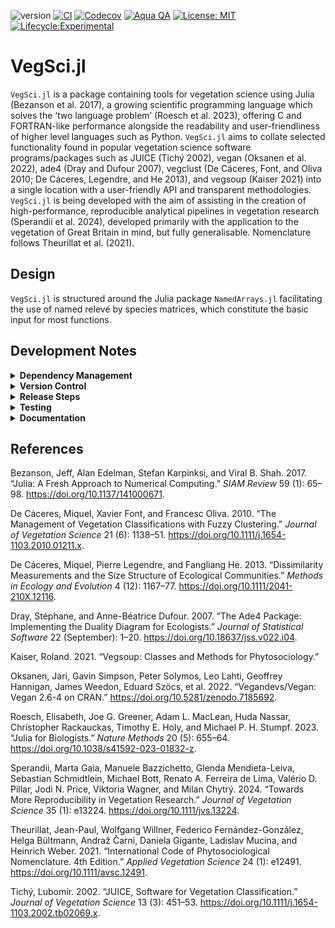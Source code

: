

![version](https://img.shields.io/badge/version-0.1-blue)
[![CI](https://github.com/ZekeMarshall/VegSci.jl/actions/workflows/ci.yml/badge.svg?branch=main)](https://github.com/ZekeMarshall/VegSci.jl/actions/workflows/ci.yml?query=branch%3Amain)
[![Codecov](https://codecov.io/gh/ZekeMarshall/VegSci.jl/branch/main/graph/badge.svg)](https://codecov.io/gh/ZekeMarshall/VegSci.jl)
[![Aqua
QA](https://raw.githubusercontent.com/JuliaTesting/Aqua.jl/master/badge.svg)](https://github.com/ZekeMarshall/VegSci.jl)
[![License:
MIT](https://img.shields.io/badge/License-MIT-yellow.svg)](https://opensource.org/licenses/MIT)
[![Lifecycle:Experimental](https://img.shields.io/badge/Lifecycle-Experimental-339999.png)]()

# VegSci.jl

`VegSci.jl` is a package containing tools for vegetation science using
Julia (Bezanson et al. 2017), a growing scientific programming language
which solves the ‘two language problem’ (Roesch et al. 2023), offering C
and FORTRAN-like performance alongside the readability and
user-friendliness of higher level languages such as Python. `VegSci.jl`
aims to collate selected functionality found in popular vegetation
science software programs/packages such as JUICE (Tichý 2002), vegan
(Oksanen et al. 2022), ade4 (Dray and Dufour 2007), vegclust (De
Cáceres, Font, and Oliva 2010; De Cáceres, Legendre, and He 2013), and
vegsoup (Kaiser 2021) into a single location with a user-friendly API
and transparent methodologies. `VegSci.jl` is being developed with the
aim of assisting in the creation of high-performance, reproducible
analytical pipelines in vegetation research (Sperandii et al. 2024),
developed primarily with the application to the vegetation of Great
Britain in mind, but fully generalisable. Nomenclature follows
Theurillat et al. (2021).

## Design

`VegSci.jl` is structured around the Julia package `NamedArrays.jl`
facilitating the use of named relevé by species matrices, which
constitute the basic input for most functions.

## Development Notes

<details>
<summary><b>Dependency Management</b></summary>

Coming soon...

</details>

<details>
<summary><b>Version Control</b></summary>

Coming soon...

</details>

<details>
<summary><b>Release Steps</b></summary>

Coming soon...

</details>

<details>
<summary><b>Testing</b></summary>

To test `VegSci.jl`
    1.  Run `] activate .` to activate the package environment.
    2.  Run `] test`
    2.  Run `] activate` to exit the package environment.

</details>

<details>
<summary><b>Documentation</b></summary>

Run `quarto check` in the terminal to check whether Quarto is ok.

If Julia has been updated you will need to re-install the IJulia kernel
by running `using IJulia` then `installkernel("Julia")` in the Julia
terminal.

To render the README run `quarto render README.qmd --to md`

</details>

## References

Bezanson, Jeff, Alan Edelman, Stefan Karpinksi, and Viral B. Shah. 2017.
“Julia: A Fresh Approach to Numerical Computing.” *SIAM Review* 59 (1):
65–98. <https://doi.org/10.1137/141000671>.

De Cáceres, Miquel, Xavier Font, and Francesc Oliva. 2010. “The
Management of Vegetation Classifications with Fuzzy Clustering.”
*Journal of Vegetation Science* 21 (6): 1138–51.
<https://doi.org/10.1111/j.1654-1103.2010.01211.x>.

De Cáceres, Miquel, Pierre Legendre, and Fangliang He. 2013.
“Dissimilarity Measurements and the Size Structure of Ecological
Communities.” *Methods in Ecology and Evolution* 4 (12): 1167–77.
<https://doi.org/10.1111/2041-210X.12116>.

Dray, Stéphane, and Anne-Béatrice Dufour. 2007. “The Ade4 Package:
Implementing the Duality Diagram for Ecologists.” *Journal of
Statistical Software* 22 (September): 1–20.
<https://doi.org/10.18637/jss.v022.i04>.

Kaiser, Roland. 2021. “Vegsoup: Classes and Methods for Phytosociology.”

Oksanen, Jari, Gavin Simpson, Peter Solymos, Leo Lahti, Geoffrey
Hannigan, James Weedon, Eduard Szöcs, et al. 2022. “Vegandevs/Vegan:
Vegan 2.6-4 on CRAN.” <https://doi.org/10.5281/zenodo.7185692>.

Roesch, Elisabeth, Joe G. Greener, Adam L. MacLean, Huda Nassar,
Christopher Rackauckas, Timothy E. Holy, and Michael P. H. Stumpf. 2023.
“Julia for Biologists.” *Nature Methods* 20 (5): 655–64.
<https://doi.org/10.1038/s41592-023-01832-z>.

Sperandii, Marta Gaia, Manuele Bazzichetto, Glenda Mendieta-Leiva,
Sebastian Schmidtlein, Michael Bott, Renato A. Ferreira de Lima, Valério
D. Pillar, Jodi N. Price, Viktoria Wagner, and Milan Chytrý. 2024.
“Towards More Reproducibility in Vegetation Research.” *Journal of
Vegetation Science* 35 (1): e13224. <https://doi.org/10.1111/jvs.13224>.

Theurillat, Jean-Paul, Wolfgang Willner, Federico Fernández-González,
Helga Bültmann, Andraž Čarni, Daniela Gigante, Ladislav Mucina, and
Heinrich Weber. 2021. “International Code of Phytosociological
Nomenclature. 4th Edition.” *Applied Vegetation Science* 24 (1): e12491.
<https://doi.org/10.1111/avsc.12491>.

Tichý, Lubomír. 2002. “JUICE, Software for Vegetation Classification.”
*Journal of Vegetation Science* 13 (3): 451–53.
<https://doi.org/10.1111/j.1654-1103.2002.tb02069.x>.
